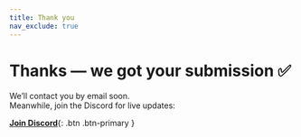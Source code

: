 ```yaml
---
title: Thank you
nav_exclude: true
---
```

# Thanks — we got your submission ✅

We’ll contact you by email soon.  
Meanwhile, join the Discord for live updates:

[**Join Discord**](https://discord.gg/u8Ttp8frqU){: .btn .btn-primary }
